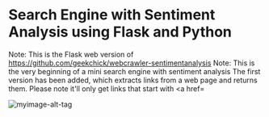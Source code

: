 # Search Engine with Sentiment Analysis using Flask and Python
Note: This is the Flask web version of https://github.com/geekchick/webcrawler-sentimentanalysis
Note: This is the very beginning of a mini search engine with sentiment analysis
The first version has been added, which extracts links from a web page and returns them. Please note it'll only get links that start with <a href=

![myimage-alt-tag](https://ibb.co/BzHDmPZ)

